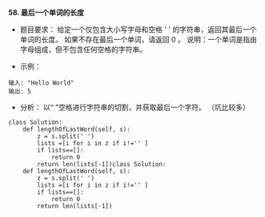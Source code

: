 **58. 最后一个单词的长度**

 - 题目要求：
给定一个仅包含大小写字母和空格 ' ' 的字符串，返回其最后一个单词的长度。
如果不存在最后一个单词，请返回 0 。
说明：一个单词是指由字母组成，但不包含任何空格的字符串。

 - 示例：
```
输入: "Hello World"
输出: 5
```


 - 分析：
以“ ”空格进行字符串的切割，并获取最后一个字符。
（坑比较多）
```
class Solution:
    def lengthOfLastWord(self, s):
        z = s.split(' ')
        lists =[i for i in z if i!='' ]
        if lists==[]:
            return 0
        return len(lists[-1])class Solution:
    def lengthOfLastWord(self, s):
        z = s.split(' ')
        lists =[i for i in z if i!='' ]
        if lists==[]:
            return 0
        return len(lists[-1])
```